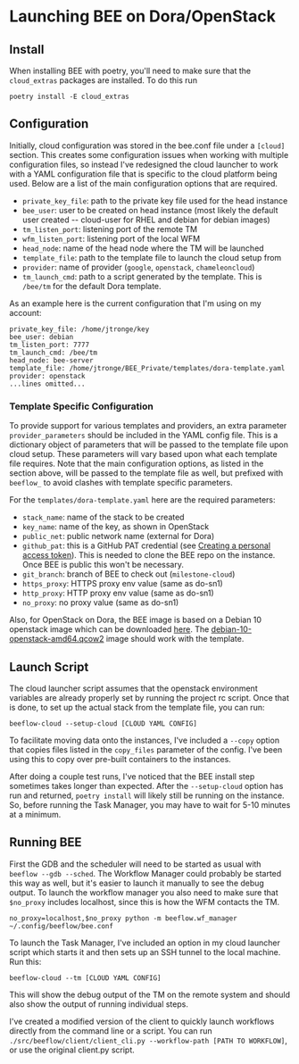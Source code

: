 # Launching BEE on Dora/OpenStack

## Install

When installing BEE with poetry, you'll need to make sure that the
`cloud_extras` packages are installed. To do this run

`poetry install -E cloud_extras`

## Configuration

Initially, cloud configuration was stored in the bee.conf file under a `[cloud]`
section. This creates some configuration issues when working with multiple
configuration files, so instead I've redesigned the cloud launcher to work with
a YAML configuration file that is specific to the cloud platform being used.
Below are a list of the main configuration options that are required.

* `private_key_file`: path to the private key file used for the head instance
* `bee_user`: user to be created on head instance (most likely the default user
   created -- cloud-user for RHEL and debian for debian images)
* `tm_listen_port`: listening port of the remote TM
* `wfm_listen_port`: listening port of the local WFM
* `head_node`: name of the head node where the TM will be launched
* `template_file`: path to the template file to launch the cloud setup from
* `provider`: name of provider (`google`, `openstack`, `chameleoncloud`)
* `tm_launch_cmd`: path to a script generated by the template. This is `/bee/tm`
  for the default Dora template.

As an example here is the current configuration that I'm using on my account:

```
private_key_file: /home/jtronge/key
bee_user: debian
tm_listen_port: 7777
tm_launch_cmd: /bee/tm
head_node: bee-server
template_file: /home/jtronge/BEE_Private/templates/dora-template.yaml
provider: openstack
...lines omitted...
```

### Template Specific Configuration

To provide support for various templates and providers, an extra parameter
`provider_parameters` should be included in the YAML config file. This is a
dictionary object of parameters that will be passed to the template file upon
cloud setup. These parameters will vary based upon what each template file
requires. Note that the main configuration options, as listed in the section
above, will be passed to the template file as well, but prefixed with `beeflow_`
to avoid clashes with template specific parameters.

For the `templates/dora-template.yaml` here are the required parameters:

* `stack_name`: name of the stack to be created
* `key_name`: name of the key, as shown in OpenStack
* `public_net`: public network name (external for Dora)
* `github_pat`: this is a GitHub PAT credential (see [Creating a personal access token](https://docs.github.com/en/github/authenticating-to-github/keeping-your-account-and-data-secure/creating-a-personal-access-token)).
  This is needed to clone the BEE repo on the instance. Once BEE is public this won't be necessary.
* `git_branch`: branch of BEE to check out (`milestone-cloud`)
* `https_proxy`: HTTPS proxy env value (same as do-sn1)
* `http_proxy`: HTTP proxy env value (same as do-sn1)
* `no_proxy`: no proxy value (same as do-sn1)

Also, for OpenStack on Dora, the BEE image is based on a Debian 10 openstack
image which can be downloaded [here](http://cloud.debian.org/images/cloud/OpenStack/current-10/).
The [debian-10-openstack-amd64.qcow2](http://cloud.debian.org/images/cloud/OpenStack/current-10/debian-10-openstack-amd64.qcow2)
image should work with the template.

## Launch Script

The cloud launcher script assumes that the openstack environment variables are
already properly set by running the project rc script. Once that is done,
to set up the actual stack from the template file, you can run:

`beeflow-cloud --setup-cloud [CLOUD YAML CONFIG]`

To facilitate moving data onto the instances, I've included a `--copy` option
that copies files listed in the `copy_files` parameter of the config. I've been
using this to copy over pre-built containers to the instances.

After doing a couple test runs, I've noticed that the BEE install step
sometimes takes longer than expected. After the `--setup-cloud` option has run
and returned, `poetry install` will likely still be running on the instance.
So, before running the Task Manager, you may have to wait for 5-10 minutes at
a minimum.

## Running BEE

First the GDB and the scheduler will need to be started as usual with
`beeflow --gdb --sched`. The Workflow Manager could probably be started this
way as well, but it's easier to launch it manually to see the debug output.
To launch the workflow manager you also need to make sure that `$no_proxy`
includes localhost, since this is how the WFM contacts the TM.

`no_proxy=localhost,$no_proxy python -m beeflow.wf_manager ~/.config/beeflow/bee.conf`

To launch the Task Manager, I've included an option in my cloud launcher script
which starts it and then sets up an SSH tunnel to the local machine. Run this:

`beeflow-cloud --tm [CLOUD YAML CONFIG]`

This will show the debug output of the TM on the remote system and should also
show the output of running individual steps.

I've created a modified version of the client to quickly launch workflows
directly from the command line or a script.  You can run
`./src/beeflow/client/client_cli.py --workflow-path [PATH TO WORKFLOW]`, or use
the original client.py script.
